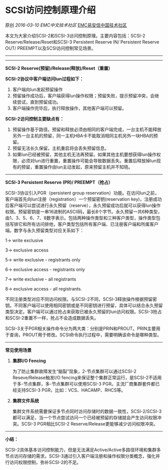 # SCSI访问控制原理介绍

原创 *2016-03-10* *EMC中文技术社区* [EMC易安信中国技术社区](https://mp.weixin.qq.com/s?__biz=MjM5NjY0NzAwMg==&mid=402493057&idx=2&sn=ea6865ed0895bf7b21bedcd75e43486e&scene=21##)

本文为大家介绍SCSI-2和SCSI-3访问控制原理。主要内容包括：SCSI-2 Reserve/Release/Reset和SCSI-3 Persistent Reserve IN/ Persistent Reserve OUT/ PREEMPT以及SCSI访问控制常见场景。

 

------

****

**SCSI-2 Reserve(预留)/Release(释放)/Reset（重置）**

 

**SCSI-2协议中客户端访问lun过程如下：**

1. 客户端向lun发起预留操作
2. 预留操作成功后，客户端获得lun操作权限；预留失败，提示预留冲突，会继续尝试，直到预留成功。
3. 客户端操作完毕后，执行释放操作，其他客户端可以预留。

**SCSI-2访问控制主要缺点有：**

1. 预留操作基于路径。预留和释放必须由相同的客户端完成，一台主机不能释放另外一台主机的预留，同一主机HBA卡不能取消相同主机另外一块HBA的预留。
2. 预留无法长久保留。主机重启将会丢失预留信息。
3. 如果lun已经被预留，其他主机无法再预留。如果其他主机要想获得lun操作权限，必须对lun进行重置，重置操作可能会导致数据丢失。重置后释放掉lun现有的预留，重置操作由lun主动发起，原来预留主机并不知晓。

 

------

**SCSI-3 Persistent Reserve (PR)/ PREEMPT（抢占）**

 

SCSI-3协议引入PGR（persistent group reservation）功能。在访问lun之前，客户端首先向lun注册（registration）一个预留密钥(reservation key)，注册成功后客户端可以尝试进行永久预留（reserve），永久预留成功后就可以获得lun操作权限。预留密钥是一串16进制的ASCII码，最长8个字节。永久预留一共6种类型，由1、3、5、6、7、8数字表示。包括两种操作类型和三种客户类型，操作类型包括写排它和所有访问排他，客户类型包括所有客户端、已注册客户端和所属客户端。数字与永久预留类型对应关系如下：

1-> write exclusive

3-> exclusive access

5-> write exclusive - registrants only

6-> exclusive access - registrants only

7-> write exclusive - all registrants

8-> exclusive access - all registrants.

不同注册类型对应不同访问权限。与SCSI-2不同，SCSI-3释放操作根据预留密钥。不同客户端可以使用相同密钥或是不同密钥进行预留，具体可以结合永久预留类型决定。客户端可以通过抢占来获取已被永久预留的lun访问权限。SCSI-3抢占和SCSI-2重置不一样，抢占不会造成数据丢失。

SCSI-3关于PGR相关操作命令分为两大类：分别是PRIN和PROUT。PRIN主要用于查询，PROUT用于修改。SCSI命令执行过程中，需要明确该命令是哪种类型。

 

------

**常见使用场景**

1. **集群I/O Fencing**

   为了防止集群故障发生“脑裂”现象，2-节点集群可以通过SCSI-2 Reseve/Release触发I/O fencing来保证整个集群正常运行，是SCSI-2不适用于多-节点集群，多-节点集群可以使用SCSI-3 PGR。主流厂商集群套件都已经支持SCSI-3 PGR，比如：VCS、HACAMP、RHCS等。

2. **集群文件系统**

   集群文件系统需要保证多节点同时访问存储时的数据一致性，SCSI-2/SCSI-3都可以满足，当一个节点尝试访问一个已经被预留的存储就会产生访问权限冲突。SCSI-3 PGR相比SCSI-2 Reserve/Release更能够减少访问权限冲突。

 

------

**小结：**

 

SCSI-2具体基本访问控制能力，但是无法满足Active/Active多路径环境和集群多节点访问存储的需求。SCSI-3通过引入客户端注册和操作权限分类概念，强化并行访问权限控制，弥补SCSI-2的不足。